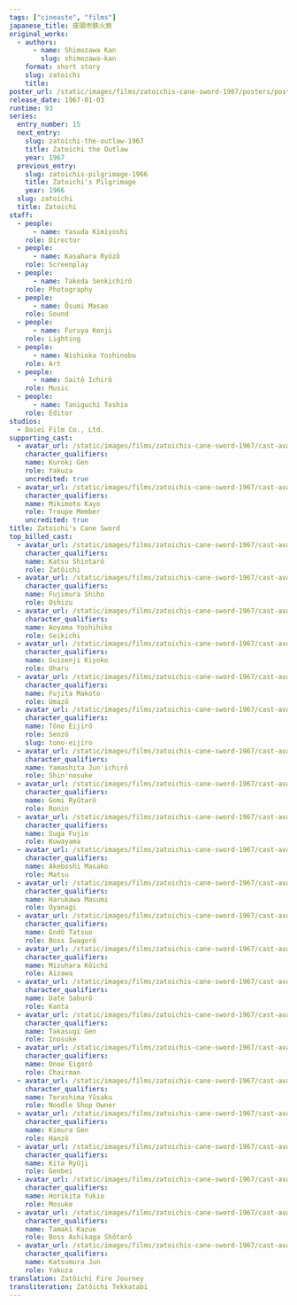 ```yaml
---
tags: ["cineaste", "films"]
japanese_title: 座頭市鉄火旅
original_works:
  - authors:
      - name: Shimozawa Kan
        slug: shimozawa-kan
    format: short story
    slug: zatoichi
    title:
poster_url: /static/images/films/zatoichis-cane-sword-1967/posters/poster.webp
release_date: 1967-01-03
runtime: 93
series:
  entry_number: 15
  next_entry:
    slug: zatoichi-the-outlaw-1967
    title: Zatoichi the Outlaw
    year: 1967
  previous_entry:
    slug: zatoichis-pilgrimage-1966
    title: Zatoichi's Pilgrimage
    year: 1966
  slug: zatoichi
  title: Zatoichi
staff:
  - people:
      - name: Yasuda Kimiyoshi
    role: Director
  - people:
      - name: Kasahara Ryôzô
    role: Screenplay
  - people:
      - name: Takeda Senkichirô
    role: Photography
  - people:
      - name: Ôsumi Masao
    role: Sound
  - people:
      - name: Furuya Kenji
    role: Lighting
  - people:
      - name: Nishioka Yoshinobu
    role: Art
  - people:
      - name: Saitô Ichirô
    role: Music
  - people:
      - name: Taniguchi Toshio
    role: Editor
studios:
  - Daiei Film Co., Ltd.
supporting_cast:
  - avatar_url: /static/images/films/zatoichis-cane-sword-1967/cast-avatars/gen-kuroki-0.webp
    character_qualifiers:
    name: Kuroki Gen
    role: Yakuza
    uncredited: true
  - avatar_url: /static/images/films/zatoichis-cane-sword-1967/cast-avatars/kayo-mikimoto-0.webp
    character_qualifiers:
    name: Mikimoto Kayo
    role: Troupe Member
    uncredited: true
title: Zatoichi's Cane Sword
top_billed_cast:
  - avatar_url: /static/images/films/zatoichis-cane-sword-1967/cast-avatars/shintaro-katsu-0.webp
    character_qualifiers:
    name: Katsu Shintarô
    role: Zatôichi
  - avatar_url: /static/images/films/zatoichis-cane-sword-1967/cast-avatars/shiho-fujimura-0.webp
    character_qualifiers:
    name: Fujimura Shiho
    role: Oshizu
  - avatar_url: /static/images/films/zatoichis-cane-sword-1967/cast-avatars/yoshihiko-aoyama-0.webp
    character_qualifiers:
    name: Aoyama Yoshihiko
    role: Seikichi
  - avatar_url: /static/images/films/zatoichis-cane-sword-1967/cast-avatars/kiyoko-suizenji-0.webp
    character_qualifiers:
    name: Suizenji Kiyoko
    role: Oharu
  - avatar_url: /static/images/films/zatoichis-cane-sword-1967/cast-avatars/makoto-fujita-0.webp
    character_qualifiers:
    name: Fujita Makoto
    role: Umazô
  - avatar_url: /static/images/films/zatoichis-cane-sword-1967/cast-avatars/eijiro-tono-0.webp
    character_qualifiers:
    name: Tôno Eijirô
    role: Senzô
    slug: tono-eijiro
  - avatar_url: /static/images/films/zatoichis-cane-sword-1967/cast-avatars/junichiro-yamashita-0.webp
    character_qualifiers:
    name: Yamashita Jun'ichirô
    role: Shin'nosuke
  - avatar_url: /static/images/films/zatoichis-cane-sword-1967/cast-avatars/ryutaro-gomi-0.webp
    character_qualifiers:
    name: Gomi Ryûtarô
    role: Ronin
  - avatar_url: /static/images/films/zatoichis-cane-sword-1967/cast-avatars/fujio-suga-0.webp
    character_qualifiers:
    name: Suga Fujio
    role: Kuwayama
  - avatar_url: /static/images/films/zatoichis-cane-sword-1967/cast-avatars/masako-akeboshi-0.webp
    character_qualifiers:
    name: Akeboshi Masako
    role: Matsu
  - avatar_url: /static/images/films/zatoichis-cane-sword-1967/cast-avatars/masumi-harukawa-0.webp
    character_qualifiers:
    name: Harukawa Masumi
    role: Oyanagi
  - avatar_url: /static/images/films/zatoichis-cane-sword-1967/cast-avatars/tatsuo-endo-0.webp
    character_qualifiers:
    name: Endô Tatsuo
    role: Boss Iwagorô
  - avatar_url: /static/images/films/zatoichis-cane-sword-1967/cast-avatars/koichi-mizuhara-0.webp
    character_qualifiers:
    name: Mizuhara Kôichi
    role: Aizawa
  - avatar_url: /static/images/films/zatoichis-cane-sword-1967/cast-avatars/saburo-date-0.webp
    character_qualifiers:
    name: Date Saburô
    role: Kanta
  - avatar_url: /static/images/films/zatoichis-cane-sword-1967/cast-avatars/gen-takasugi-0.webp
    character_qualifiers:
    name: Takasugi Gen
    role: Inosuke
  - avatar_url: /static/images/films/zatoichis-cane-sword-1967/cast-avatars/eigoro-onoe-0.webp
    character_qualifiers:
    name: Onoe Eigorô
    role: Chairman
  - avatar_url: /static/images/films/zatoichis-cane-sword-1967/cast-avatars/yusaku-terashima-0.webp
    character_qualifiers:
    name: Terashima Yûsaku
    role: Noodle Shop Owner
  - avatar_url: /static/images/films/zatoichis-cane-sword-1967/cast-avatars/gen-kimura-0.webp
    character_qualifiers:
    name: Kimura Gen
    role: Hanzô
  - avatar_url: /static/images/films/zatoichis-cane-sword-1967/cast-avatars/ryuji-kita-0.webp
    character_qualifiers:
    name: Kita Ryûji
    role: Genbei
  - avatar_url: /static/images/films/zatoichis-cane-sword-1967/cast-avatars/yukio-horikita-0.webp
    character_qualifiers:
    name: Horikita Yukio
    role: Mosuke
  - avatar_url: /static/images/films/zatoichis-cane-sword-1967/cast-avatars/kazue-tamaki-0.webp
    character_qualifiers:
    name: Tamaki Kazue
    role: Boss Ashikaga Shôtarô
  - avatar_url: /static/images/films/zatoichis-cane-sword-1967/cast-avatars/jun-katsumura-0.webp
    character_qualifiers:
    name: Katsumura Jun
    role: Yakuza
translation: Zatôichi Fire Journey
transliteration: Zatôichi Tekkatabi
---
```

